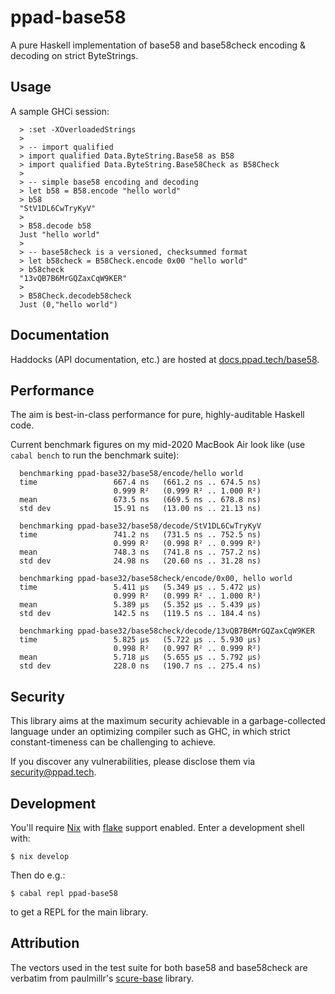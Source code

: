 # ppad-base58

A pure Haskell implementation of base58 and base58check encoding &
decoding on strict ByteStrings.

## Usage

A sample GHCi session:

```
  > :set -XOverloadedStrings
  >
  > -- import qualified
  > import qualified Data.ByteString.Base58 as B58
  > import qualified Data.ByteString.Base58Check as B58Check
  >
  > -- simple base58 encoding and decoding
  > let b58 = B58.encode "hello world"
  > b58
  "StV1DL6CwTryKyV"
  >
  > B58.decode b58
  Just "hello world"
  >
  > -- base58check is a versioned, checksummed format
  > let b58check = B58Check.encode 0x00 "hello world"
  > b58check
  "13vQB7B6MrGQZaxCqW9KER"
  >
  > B58Check.decodeb58check
  Just (0,"hello world")
```

## Documentation

Haddocks (API documentation, etc.) are hosted at
[docs.ppad.tech/base58](https://docs.ppad.tech/base58).

## Performance

The aim is best-in-class performance for pure, highly-auditable Haskell
code.

Current benchmark figures on my mid-2020 MacBook Air look like (use
`cabal bench` to run the benchmark suite):

```
  benchmarking ppad-base32/base58/encode/hello world
  time                 667.4 ns   (661.2 ns .. 674.5 ns)
                       0.999 R²   (0.999 R² .. 1.000 R²)
  mean                 673.5 ns   (669.5 ns .. 678.8 ns)
  std dev              15.91 ns   (13.00 ns .. 21.13 ns)

  benchmarking ppad-base32/base58/decode/StV1DL6CwTryKyV
  time                 741.2 ns   (731.5 ns .. 752.5 ns)
                       0.999 R²   (0.998 R² .. 0.999 R²)
  mean                 748.3 ns   (741.8 ns .. 757.2 ns)
  std dev              24.98 ns   (20.60 ns .. 31.28 ns)

  benchmarking ppad-base32/base58check/encode/0x00, hello world
  time                 5.411 μs   (5.349 μs .. 5.472 μs)
                       0.999 R²   (0.999 R² .. 1.000 R²)
  mean                 5.389 μs   (5.352 μs .. 5.439 μs)
  std dev              142.5 ns   (119.5 ns .. 184.4 ns)

  benchmarking ppad-base32/base58check/decode/13vQB7B6MrGQZaxCqW9KER
  time                 5.825 μs   (5.722 μs .. 5.930 μs)
                       0.998 R²   (0.997 R² .. 0.999 R²)
  mean                 5.718 μs   (5.655 μs .. 5.792 μs)
  std dev              228.0 ns   (190.7 ns .. 275.4 ns)
```

## Security

This library aims at the maximum security achievable in a
garbage-collected language under an optimizing compiler such as GHC, in
which strict constant-timeness can be challenging to achieve.

If you discover any vulnerabilities, please disclose them via
security@ppad.tech.

## Development

You'll require [Nix][nixos] with [flake][flake] support enabled. Enter a
development shell with:

```
$ nix develop
```

Then do e.g.:

```
$ cabal repl ppad-base58
```

to get a REPL for the main library.

## Attribution

The vectors used in the test suite for both base58
and base58check are verbatim from paulmillr's
[scure-base](https://github.com/paulmillr/scure-base) library.

[nixos]: https://nixos.org/
[flake]: https://nixos.org/manual/nix/unstable/command-ref/new-cli/nix3-flake.html

